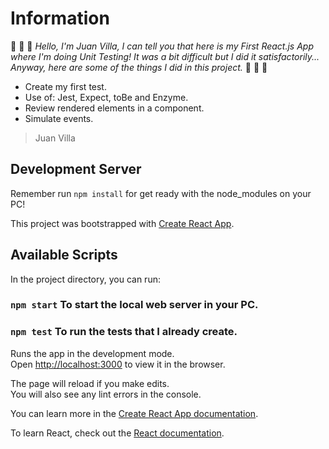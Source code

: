 # Information
:construction: :construction: :construction: *Hello, I'm Juan Villa, I can tell you that here is my First React.js App where I'm doing Unit Testing! It was a bit difficult but I did it satisfactorily... Anyway, here are some of the things I did in this project.* :construction: :construction: :construction:
* Create my first test.
* Use of: Jest, Expect, toBe and Enzyme.
* Review rendered elements in a component.
* Simulate events.
> Juan Villa

## Development Server
Remember run `npm install` for get ready with the node_modules on your PC!

This project was bootstrapped with [Create React App](https://github.com/facebook/create-react-app).

## Available Scripts

In the project directory, you can run:

### `npm start` To start the local web server in your PC.

### `npm test` To run the tests that I already create.

Runs the app in the development mode.\
Open [http://localhost:3000](http://localhost:3000) to view it in the browser.

The page will reload if you make edits.\
You will also see any lint errors in the console.

You can learn more in the [Create React App documentation](https://facebook.github.io/create-react-app/docs/getting-started).

To learn React, check out the [React documentation](https://reactjs.org/).